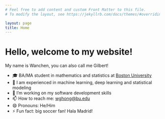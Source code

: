 ```yaml
---
# Feel free to add content and custom Front Matter to this file.
# To modify the layout, see https://jekyllrb.com/docs/themes/#overriding-theme-defaults

layout: page
title: Home
---
```


# Hello, welcome to my website!

My name is Wanchen, you can also call me Gilbert!
- 🎓 BA/MA student in mathematics and statistics at [Boston University](https://www.bu.edu/)
- 🌱 I am experienced in machine learning, deep learning and statistical modeling
- 👯 I’m working on my software development skills
- 📫 How to reach me: wghong@bu.edu
- 😄 Pronouns: He/Him
- ⚡ Fun fact: big soccer fan! Hala Madrid!
